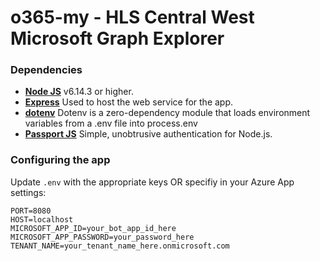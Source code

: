 # o365-my - HLS Central West Microsoft Graph Explorer

### Dependencies

- **[Node JS](http://nodejs.org)** v6.14.3 or higher.
- **[Express](http://expressjs.com/)** Used to host the web service for the app.
- **[dotenv](https://www.npmjs.com/package/dotenv)** Dotenv is a zero-dependency module that loads environment variables from a .env file into process.env
- **[Passport JS](http://www.passportjs.org/)** Simple, unobtrusive authentication for Node.js.

### Configuring the app

Update `.env` with the appropriate keys OR specifiy in your Azure App settings:

```
PORT=8080
HOST=localhost
MICROSOFT_APP_ID=your_bot_app_id_here
MICROSOFT_APP_PASSWORD=your_password_here
TENANT_NAME=your_tenant_name_here.onmicrosoft.com
```